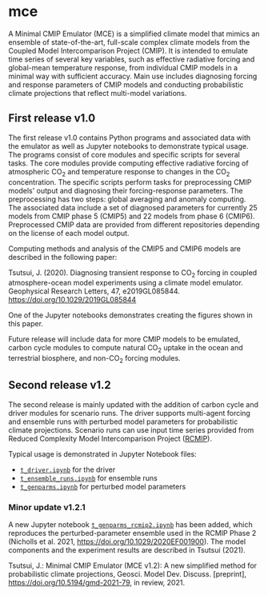 # mce
A Minimal CMIP Emulator (MCE) is a simplified climate model that mimics an ensemble of state-of-the-art, full-scale complex climate models from the Coupled Model Intercomparison Project (CMIP). It is intended to emulate time series of several key variables, such as effective radiative forcing and global-mean temperature response, from individual CMIP models in a minimal way with sufficient accuracy. Main use includes diagnosing forcing and response parameters of CMIP models and conducting probabilistic climate projections that reflect multi-model variations.

## First release v1.0

The first release v1.0 contains Python programs and associated data with the emulator as well as Jupyter notebooks to demonstrate typical usage. The programs consist of core modules and specific scripts for several tasks. The core modules provide computing effective radiative forcing of atmospheric CO<sub>2</sub> and temperature response to changes in the CO<sub>2</sub> concentration. The specific scripts perform tasks for preprocessing CMIP models' output and diagnosing their forcing-response parameters. The preprocessing has two steps: global averaging and anomaly computing. The associated data include a set of diagnosed parameters for currently 25 models from CMIP phase 5 (CMIP5) and 22 models from phase 6 (CMIP6). Preprocessed CMIP data are provided from different repositories depending on the license of each model output.

Computing methods and analysis of the CMIP5 and CMIP6 models are described in the following paper:

Tsutsui, J. (2020). Diagnosing transient response to CO<sub>2</sub> forcing in coupled atmosphere-ocean model experiments using a climate model emulator. Geophysical Research Letters, 47, e2019GL085844. https://doi.org/10.1029/2019GL085844

One of the Jupyter notebooks demonstrates creating the figures shown in this paper.

Future release will include data for more CMIP models to be emulated, carbon cycle modules to compute natural CO<sub>2</sub> uptake in the ocean and terrestrial biosphere, and non-CO<sub>2</sub> forcing modules.


## Second release v1.2

The second release is mainly updated with the addition of carbon cycle and driver modules for scenario runs. The driver supports multi-agent forcing and ensemble runs with perturbed model parameters for probabilistic climate projections. Scenario runs can use input time series provided from Reduced Complexity Model Intercomparison Project ([RCMIP](https://www.rcmip.org/)).

Typical usage is demonstrated in Jupyter Notebook files:
- [`t_driver.ipynb`](notebook/t_driver.ipynb) for the driver
- [`t_ensemble_runs.ipynb`](notebook/t_ensemble_runs.ipynb) for ensemble runs
- [`t_genparms.ipynb`](notebook/t_genparms.ipynb) for perturbed model parameters


### Minor update v1.2.1

A new Jupyter notebook
[`t_genparms_rcmip2.ipynb`](notebook/t_genparms_rcmip2.ipynb)
has been added, which reproduces the perturbed-parameter ensemble used in the RCMIP Phase 2 (Nicholls et al. 2021, https://doi.org/10.1029/2020EF001900).
The model components and the experiment results are described in Tsutsui (2021).

Tsutsui, J.: Minimal CMIP Emulator (MCE v1.2): A new simplified method for probabilistic climate projections, Geosci. Model Dev. Discuss. [preprint], https://doi.org/10.5194/gmd-2021-79, in review, 2021.

